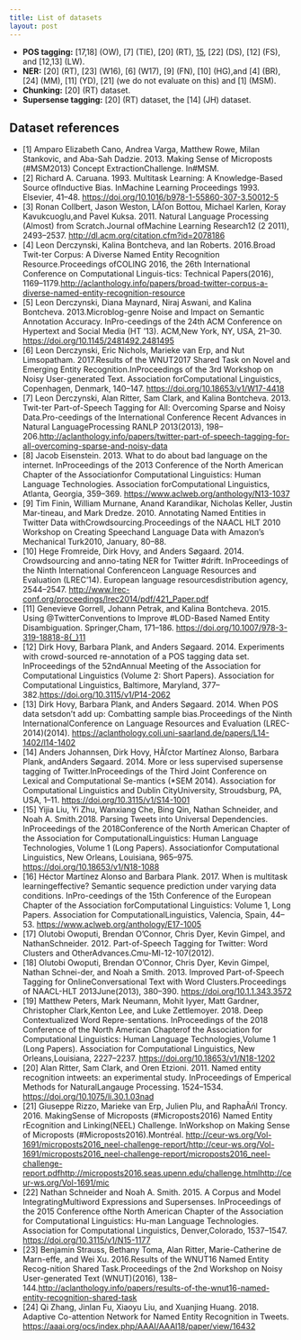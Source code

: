 ```yaml
---
title: List of datasets
layout: post
---
```


* **POS tagging:** [17,18] (OW), [7] (TIE), [20] (RT), [15](TB), [22] (DS), [12] (FS), and [12,13] (LW). 
* **NER:** [20] (RT), [23] (W16), [6] (W17), [9] (FN), [10] (HG),and [4] (BR), [24] (MM), [11] (YD), [21] (we do not evaluate on this) and [1] (MSM). 
* **Chunking:** [20] (RT) dataset. 
* **Supersense tagging:** [20] (RT) dataset, the [14] (JH) dataset.


## Dataset references

* [1] Amparo Elizabeth Cano, Andrea Varga, Matthew Rowe, Milan Stankovic, and Aba-Sah Dadzie. 2013. Making Sense of Microposts (#MSM2013) Concept ExtractionChallenge. In#MSM.
* [2] Richard A. Caruana. 1993.  Multitask Learning: A Knowledge-Based Source ofInductive Bias.  InMachine Learning Proceedings 1993. Elsevier, 41–48.   https://doi.org/10.1016/b978-1-55860-307-3.50012-5
* [3] Ronan Collbert, Jason Weston, LÃľon Bottou, Michael Karlen, Koray Kavukcuoglu,and Pavel Kuksa. 2011.  Natural Language Processing (Almost) from Scratch.Journal ofMachine Learning Research12 (2 2011), 2493–2537.   http://dl.acm.org/citation.cfm?id=2078186
* [4] Leon  Derczynski,  Kalina  Bontcheva,  and  Ian  Roberts.  2016.Broad  Twit-ter  Corpus:  A  Diverse  Named  Entity  Recognition  Resource.Proceedings ofCOLING 2016, the 26th International Conference on Computational Linguis-tics: Technical Papers(2016),  1169–1179.http://aclanthology.info/papers/broad-twitter-corpus-a-diverse-named-entity-recognition-resource
* [5] Leon Derczynski, Diana Maynard, Niraj Aswani, and Kalina Bontcheva. 2013.Microblog-genre Noise and Impact on Semantic Annotation Accuracy. InPro-ceedings of the 24th ACM Conference on Hypertext and Social Media (HT ’13). ACM,New York, NY, USA, 21–30.   https://doi.org/10.1145/2481492.2481495
* [6] Leon Derczynski, Eric Nichols, Marieke van Erp, and Nut Limsopatham. 2017.Results of the WNUT2017 Shared Task on Novel and Emerging Entity Recognition.InProceedings of the 3rd Workshop on Noisy User-generated Text. Association forComputational Linguistics, Copenhagen, Denmark, 140–147.  https://doi.org/10.18653/v1/W17-4418
* [7] Leon Derczynski, Alan Ritter, Sam Clark, and Kalina Bontcheva. 2013.  Twit-ter Part-of-Speech Tagging for All: Overcoming Sparse and Noisy Data.Pro-ceedings of the International Conference Recent Advances in Natural LanguageProcessing RANLP 2013(2013),  198–206.http://aclanthology.info/papers/twitter-part-of-speech-tagging-for-all-overcoming-sparse-and-noisy-data
* [8] Jacob Eisenstein. 2013.   What to do about bad language on the internet. InProceedings of the 2013 Conference of the North American Chapter of the Associationfor Computational Linguistics: Human Language Technologies. Association forComputational Linguistics, Atlanta, Georgia, 359–369.   https://www.aclweb.org/anthology/N13-1037
* [9] Tim Finin, William Murnane, Anand Karandikar, Nicholas Keller, Justin Mar-tineau, and Mark Dredze. 2010. Annotating Named Entities in Twitter Data withCrowdsourcing.Proceedings of the NAACL HLT 2010 Workshop on Creating Speechand Language Data with Amazon’s Mechanical Turk2010, January, 80–88.
* [10] Hege Fromreide, Dirk Hovy, and Anders Søgaard. 2014. Crowdsourcing and anno-tating NER for Twitter #drift. InProceedings of the Ninth International Conferenceon Language Resources and Evaluation (LREC’14). European language resourcesdistribution agency, 2544–2547.   http://www.lrec-conf.org/proceedings/lrec2014/pdf/421_Paper.pdf
* [11] Genevieve Gorrell, Johann Petrak, and Kalina Bontcheva. 2015. Using @TwitterConventions to Improve #LOD-Based Named Entity Disambiguation. Springer,Cham, 171–186.  https://doi.org/10.1007/978-3-319-18818-8{_}11
* [12] Dirk Hovy, Barbara Plank, and Anders Søgaard. 2014. Experiments with crowd-sourced re-annotation of a POS tagging data set. InProceedings of the 52ndAnnual Meeting of the Association for Computational Linguistics (Volume 2: Short Papers). Association for Computational Linguistics, Baltimore, Maryland, 377–382.https://doi.org/10.3115/v1/P14-2062
* [13] Dirk Hovy, Barbara Plank, and Anders Søgaard. 2014.   When POS data setsdon’t add up: Combatting sample bias.Proceedings of the Ninth InternationalConference on Language Resources and Evaluation (LREC-2014)(2014).   https://aclanthology.coli.uni-saarland.de/papers/L14-1402/l14-1402
* [14] Anders Johannsen, Dirk Hovy, HÃľctor Martínez Alonso, Barbara Plank, andAnders Søgaard. 2014.  More or less supervised supersense tagging of Twitter.InProceedings of the Third Joint Conference on Lexical and Computational Se-mantics (*SEM 2014). Association for Computational Linguistics and Dublin CityUniversity, Stroudsburg, PA, USA, 1–11.  https://doi.org/10.3115/v1/S14-1001
* [15] Yijia Liu, Yi Zhu, Wanxiang Che, Bing Qin, Nathan Schneider, and Noah A. Smith.2018.  Parsing Tweets into Universal Dependencies. InProceedings of the 2018Conference of the North American Chapter of the Association for ComputationalLinguistics: Human Language Technologies, Volume 1 (Long Papers). Associationfor Computational Linguistics, New Orleans, Louisiana, 965–975.   https://doi.org/10.18653/v1/N18-1088
* [16] Héctor Martínez Alonso and Barbara Plank. 2017. When is multitask learningeffective? Semantic sequence prediction under varying data conditions. InPro-ceedings of the 15th Conference of the European Chapter of the Association forComputational Linguistics: Volume 1, Long Papers. Association for ComputationalLinguistics, Valencia, Spain, 44–53.  https://www.aclweb.org/anthology/E17-1005
* [17] Olutobi Owoputi, Brendan O’Connor, Chris Dyer, Kevin Gimpel, and NathanSchneider. 2012. Part-of-Speech Tagging for Twitter: Word Clusters and OtherAdvances.Cmu-Ml-12-107(2012).
* [18] Olutobi Owoputi, Brendan O’Connor, Chris Dyer, Kevin Gimpel, Nathan Schnei-der, and Noah a Smith. 2013.   Improved Part-of-Speech Tagging for OnlineConversational Text with Word Clusters.Proceedings of NAACL-HLT 2013June(2013), 380–390.   https://doi.org/10.1.1.343.3572
* [19] Matthew Peters, Mark Neumann, Mohit Iyyer, Matt Gardner, Christopher Clark,Kenton Lee, and Luke Zettlemoyer. 2018.  Deep Contextualized Word Repre-sentations. InProceedings of the 2018 Conference of the North American Chapterof the Association for Computational Linguistics: Human Language Technologies,Volume 1 (Long Papers). Association for Computational Linguistics, New Orleans,Louisiana, 2227–2237.  https://doi.org/10.18653/v1/N18-1202
* [20] Alan Ritter, Sam Clark, and Oren Etzioni. 2011.  Named entity recognition intweets: an experimental study. InProceedings of Emperical Methods for NaturalLangauge Processing. 1524–1534.   https://doi.org/10.1075/li.30.1.03nad
* [21] Giuseppe Rizzo, Marieke van Erp, Julien Plu, and RaphaÃńl Troncy. 2016. MakingSense of Microposts (#Microposts2016) Named Entity rEcognition and Linking(NEEL) Challenge. InWorkshop on Making Sense of Microposts (#Microposts2016).Montréal.   http://ceur-ws.org/Vol-1691/microposts2016_neel-challenge-report/http://ceur-ws.org/Vol-1691/microposts2016_neel-challenge-report/microposts2016_neel-challenge-report.pdfhttp://microposts2016.seas.upenn.edu/challenge.htmlhttp://ceur-ws.org/Vol-1691/mic
* [22] Nathan Schneider and Noah A. Smith. 2015.  A Corpus and Model IntegratingMultiword Expressions and Supersenses. InProceedings of the 2015 Conference ofthe North American Chapter of the Association for Computational Linguistics: Hu-man Language Technologies. Association for Computational Linguistics, Denver,Colorado, 1537–1547.  https://doi.org/10.3115/v1/N15-1177
* [23] Benjamin  Strauss,  Bethany  Toma,  Alan  Ritter,  Marie-Catherine  de  Marn-effe,  and  Wei  Xu.  2016.Results  of  the  WNUT16  Named  Entity  Recog-nition  Shared  Task.Proceedings of the 2nd Workshop on Noisy User-generated Text (WNUT)(2016),  138–144.http://aclanthology.info/papers/results-of-the-wnut16-named-entity-recognition-shared-task
* [24] Qi Zhang, Jinlan Fu, Xiaoyu Liu, and Xuanjing Huang. 2018.   Adaptive Co-attention Network for Named Entity Recognition in Tweets.   https://aaai.org/ocs/index.php/AAAI/AAAI18/paper/view/16432
